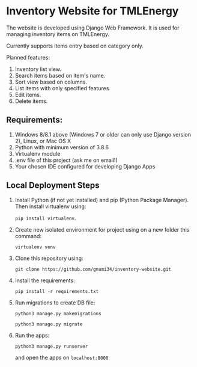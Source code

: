 # Inventory Website for TMLEnergy

The website is developed using Django Web Framework. It is used for managing inventory items on TMLEnergy.

Currently supports items entry based on category only.

Planned features:
1. Inventory list view.
2. Search items based on item's name.
3. Sort view based on columns.
4. List items with only specified features.
5. Edit items.
6. Delete items.


## Requirements:
1. Windows 8/8.1 above (Windows 7 or older can only use Django version 2), Linux, or Mac OS X
2. Python with minimum version of 3.8.6
3. Virtualenv module
4. .env file of this project (ask me on email!)
5. Your chosen IDE configured for developing Django Apps

## Local Deployment Steps
1. Install Python (if not yet installed) and pip (Python Package Manager). Then install virtualenv using:
   
   `pip install virtualenv`.

2. Create new isolated environment for project using on a new folder this command:

    `virtualenv venv`

3. Clone this repository using:
   
   `git clone https://github.com/gnumi34/inventory-website.git`

4. Install the requirements:

    `pip install -r requirements.txt`

5. Run migrations to create DB file:

    `python3 manage.py makemigrations`

    `python3 manage.py migrate`

6. Run the apps:
   
   `python3 manage.py runserver`

   and open the apps on `localhost:8000`